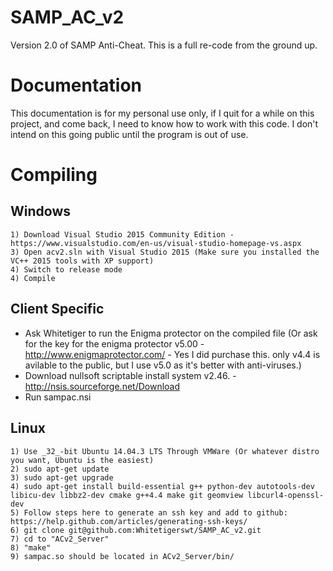 SAMP_AC_v2
==========
Version 2.0 of SAMP Anti-Cheat. This is a full re-code from the ground up.

Documentation
========== 
This documentation is for my personal use only, if I quit for a while on this project, and come back, I need to know how to work with this code. I don't intend on this going public until the program is out of use.

Compiling
==========

Windows
----------
```
1) Download Visual Studio 2015 Community Edition - https://www.visualstudio.com/en-us/visual-studio-homepage-vs.aspx
3) Open acv2.sln with Visual Studio 2015 (Make sure you installed the VC++ 2015 tools with XP support)
4) Switch to release mode
4) Compile
```

Client Specific
----------
* Ask Whitetiger to run the Enigma protector on the compiled file (Or ask for the key for the enigma protector v5.00 - http://www.enigmaprotector.com/ - Yes I did purchase this. only v4.4 is avilable to the public, but I use v5.0 as it's better with anti-viruses.)
* Download nullsoft scriptable install system v2.46. - http://nsis.sourceforge.net/Download
* Run sampac.nsi

Linux
----------
```
1) Use _32_-bit Ubuntu 14.04.3 LTS Through VMWare (Or whatever distro you want, Ubuntu is the easiest)
2) sudo apt-get update
3) sudo apt-get upgrade 
4) sudo apt-get install build-essential g++ python-dev autotools-dev libicu-dev libbz2-dev cmake g++4.4 make git geomview libcurl4-openssl-dev
5) Follow steps here to generate an ssh key and add to github: https://help.github.com/articles/generating-ssh-keys/
6) git clone git@github.com:Whitetigerswt/SAMP_AC_v2.git
7) cd to "ACv2_Server"
8) "make"
9) sampac.so should be located in ACv2_Server/bin/
```
